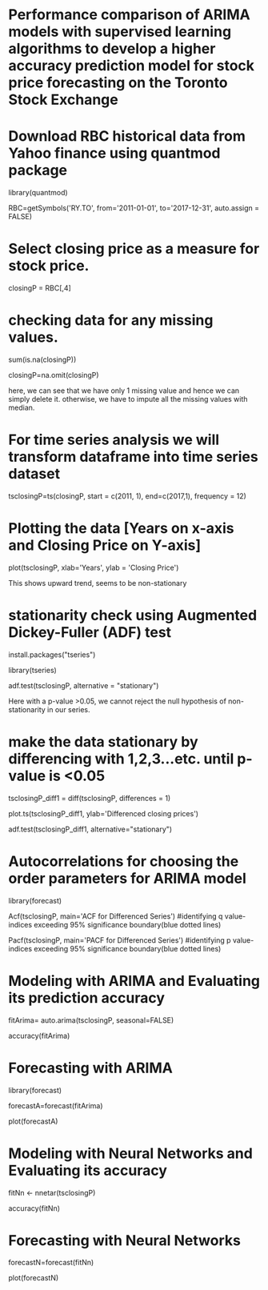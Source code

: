 # Performance comparison of ARIMA models with supervised learning algorithms to develop a higher accuracy prediction model for stock price forecasting on the Toronto Stock Exchange

# Download RBC historical data from Yahoo finance using quantmod package

library(quantmod)

RBC=getSymbols('RY.TO', from='2011-01-01', to='2017-12-31', auto.assign = FALSE)


# Select closing price as a measure for stock price.  

closingP = RBC[,4]


# checking data for any missing values. 

sum(is.na(closingP))

closingP=na.omit(closingP)

here, we can see that we have only 1 missing value and hence we can simply delete it. otherwise, we have to impute all the missing values with median.


# For time series analysis we will transform dataframe into time series dataset 

tsclosingP=ts(closingP, start = c(2011, 1), end=c(2017,1), frequency = 12)


# Plotting the data [Years on x-axis and Closing Price on Y-axis]  

plot(tsclosingP, xlab='Years', ylab = 'Closing Price')

This shows upward trend, seems to be non-stationary


# stationarity check using Augmented Dickey-Fuller (ADF) test

install.packages("tseries")

library(tseries)

adf.test(tsclosingP, alternative = "stationary")

Here with a p-value >0.05, we cannot reject the null hypothesis of non-stationarity in our series.


# make the data stationary by differencing with 1,2,3...etc. until p-value is <0.05

tsclosingP_diff1 = diff(tsclosingP, differences = 1)

plot.ts(tsclosingP_diff1, ylab='Differenced closing prices')

adf.test(tsclosingP_diff1, alternative="stationary")


# Autocorrelations for choosing the order parameters for ARIMA model 

library(forecast)

Acf(tsclosingP, main='ACF for Differenced Series') #identifying q value-indices exceeding 95% significance boundary(blue dotted lines)

Pacf(tsclosingP, main='PACF for Differenced Series') #identifying p value-indices exceeding 95% significance boundary(blue dotted lines)


# Modeling with ARIMA and Evaluating its prediction accuracy

fitArima= auto.arima(tsclosingP, seasonal=FALSE)

accuracy(fitArima)


# Forecasting with ARIMA

library(forecast)

forecastA=forecast(fitArima)

plot(forecastA)


# Modeling with Neural Networks  and Evaluating its accuracy

fitNn <- nnetar(tsclosingP)

accuracy(fitNn)


# Forecasting with Neural Networks

forecastN=forecast(fitNn)

plot(forecastN)

